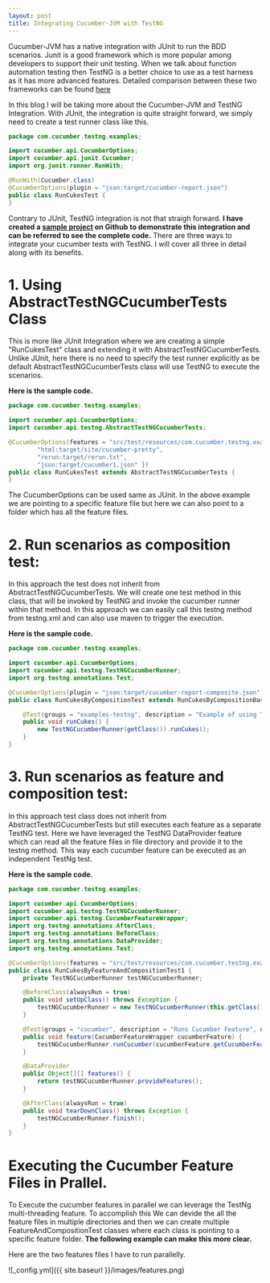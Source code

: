 ```yaml
---
layout: post
title: Integrating Cucumber-JVM with TestNG
---
```


Cucumber-JVM has a native integration with JUnit to run the BDD scenarios. Junit is a good framework which is more popular among developers to support their unit testing. When we talk about function automation testing then TestNG is a better choice to use as a test harness as it has more advanced features. Detailed comparison between these two frameworks can be found [here](http://www.mkyong.com/unittest/junit-4-vs-testng-comparison/)

In this blog I will be taking more about the Cucumber-JVM and TestNG Integration. With JUnit, the integration is quite straight forward, we simply need to create a test runner class like this.

```java
package com.cucumber.testng.examples;

import cucumber.api.CucumberOptions;
import cucumber.api.junit.Cucumber;
import org.junit.runner.RunWith;

@RunWith(Cucumber.class)
@CucumberOptions(plugin = "json:target/cucumber-report.json")
public class RunCukesTest {
}
```

Contrary to JUnit, TestNG integration is not that straigh forward. 
**I have created a [sample project](https://github.com/sahajamit/cucumber-jvm-testng-integration) on Github to demonstrate this integration and can be referred to see the complete code.**
There are three ways to integrate your cucumber tests with TestNG. I will cover all three in detail along with its benefits. 

# 1. Using AbstractTestNGCucumberTests Class #

This is more like JUnit Integration where we are creating a simple "RunCukesTest" class and extending it with AbstractTestNGCucumberTests. Unlike JUnit, here there is no need to specify the test runner explicitly as be default AbstractTestNGCucumberTests class will use TestNG to execute the scenarios. 

**Here is the sample code.**

```java
package com.cucumber.testng.examples;

import cucumber.api.CucumberOptions;
import cucumber.api.testng.AbstractTestNGCucumberTests;

@CucumberOptions(features = "src/test/resources/com.cucumber.testng.examples/date_calculator1.feature", format = { "pretty",
        "html:target/site/cucumber-pretty",
        "rerun:target/rerun.txt",
        "json:target/cucumber1.json" })
public class RunCukesTest extends AbstractTestNGCucumberTests {
}
```

The CucumberOptions can be used same as JUnit. In the above example we are pointing to a specific feature file but here we can also point to a folder which has all the feature files. 

# 2. Run scenarios as composition test: # 
In this approach the test does not inherit from AbstractTestNGCucumberTests. We will create one test method in this class, that will be invoked by TestNG and invoke the cucumber runner within that method. In this approach we can easily call this testng method from testng.xml and can also use maven to trigger the execution.

**Here is the sample code.**

```java
package com.cucumber.testng.examples;

import cucumber.api.CucumberOptions;
import cucumber.api.testng.TestNGCucumberRunner;
import org.testng.annotations.Test;

@CucumberOptions(plugin = "json:target/cucumber-report-composite.json")
public class RunCukesByCompositionTest extends RunCukesByCompositionBase {

    @Test(groups = "examples-testng", description = "Example of using TestNGCucumberRunner to invoke Cucumber")
    public void runCukes() {
        new TestNGCucumberRunner(getClass()).runCukes();
    }
}
```

# 3. Run scenarios as feature and composition test: # 
In this approach test class does not inherit from AbstractTestNGCucumberTests but still executes each feature as a separate TestNG test. Here we have leveraged the TestNG DataProvider feature which can read all the feature files in file directory and provide it to the testng method. This way each cucumber feature can be executed as an independent TestNg test.

**Here is the sample code.**

```java
package com.cucumber.testng.examples;

import cucumber.api.CucumberOptions;
import cucumber.api.testng.TestNGCucumberRunner;
import cucumber.api.testng.CucumberFeatureWrapper;
import org.testng.annotations.AfterClass;
import org.testng.annotations.BeforeClass;
import org.testng.annotations.DataProvider;
import org.testng.annotations.Test;

@CucumberOptions(features = "src/test/resources/com.cucumber.testng.examples/date_calculator1.feature", plugin = "json:target/cucumber1.json")
public class RunCukesByFeatureAndCompositionTest1 {
    private TestNGCucumberRunner testNGCucumberRunner;

    @BeforeClass(alwaysRun = true)
    public void setUpClass() throws Exception {
        testNGCucumberRunner = new TestNGCucumberRunner(this.getClass());
    }

    @Test(groups = "cucumber", description = "Runs Cucumber Feature", dataProvider = "features")
    public void feature(CucumberFeatureWrapper cucumberFeature) {
        testNGCucumberRunner.runCucumber(cucumberFeature.getCucumberFeature());
    }

    @DataProvider
    public Object[][] features() {
        return testNGCucumberRunner.provideFeatures();
    }

    @AfterClass(alwaysRun = true)
    public void tearDownClass() throws Exception {
        testNGCucumberRunner.finish();
    }
}
```
# Executing the Cucumber Feature Files in Prallel. #

To Execute the cucumber features in parallel we can leverage the TestNg multi-threading feature. To accomplish this We can devide the all the feature files in multiple directories and then we can create multiple FeatureAndCompositionTest classes where each class is pointing to a specific feature folder. 
**The following example can make this more clear.**

Here are the two features files I have to run parallelly.

![_config.yml]({{ site.baseurl }}/images/features.png)

